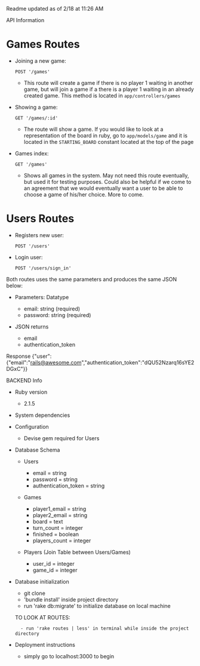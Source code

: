 

Readme updated as of 2/18 at 11:26 AM

API Information
# Games Routes

* Joining a new game:
	
	`POST '/games'`
	- This route will create a game if there is no player 1 waiting in another game, but will join a game if a 		there is a player 1 waiting in an already created game.  This method is located in `app/controllers/games`

* Showing a game:
	
	`GET '/games/:id'`
	- The route will show a game. If you would like to look at a representation of the board in ruby, go to 		`app/models/game` and it is located in the `STARTING_BOARD` constant located at the top of the page

* Games index:
	
	`GET '/games'`
	- Shows all games in the system.  May not need this route eventually, but used it for testing purposes. Could 	also be helpful if we come to an agreement that we would eventually want a user to be able to choose a game 
	of his/her choice.  More to come.


# Users Routes 

* Registers new user:

	`POST '/users'`

* Login user:
	
	`POST '/users/sign_in'`


Both routes uses the same parameters and produces the same JSON below:

* Parameters: Datatype
  - email: string (required)
  - password: string (required)

* JSON returns
	- email
	- authentication_token

Response
{"user":{"email":"rails@awesome.com","authentication_token":"dQU52Nzarq16sYE2DGxC"}}


BACKEND Info

* Ruby version

	- 2.1.5

* System dependencies

* Configuration

	- Devise gem required for Users

* Database Schema

	* Users
		- email = string
		- password = string
		- authentication_token = string

	* Games

		- player1_email = string
		- player2_email = string
		- board = text
		- turn_count = integer
		- finished = boolean
		- players_count = integer

	- Players (Join Table between Users/Games)

		- user_id = integer
		- game_id = integer


* Database initialization

	- git clone
	- 'bundle install' inside project directory
	- run 'rake db:migrate' to initialize database on local machine

	TO LOOK AT ROUTES:

		- run 'rake routes | less' in terminal while inside the project directory


* Deployment instructions

	- simply go to localhost:3000 to begin
